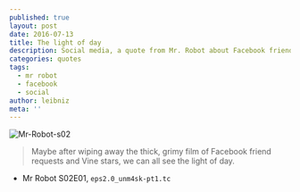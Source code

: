 ```yaml
---
published: true
layout: post
date: 2016-07-13
title: The light of day
description: Social media, a quote from Mr. Robot about Facebook friend requests and Vine stars.
categories: quotes
tags:
  - mr robot
  - facebook
  - social
author: leibniz
meta: ''
---
```

![Mr-Robot-s02]({{site.baseurl}}/images/vault/mrrobot02.jpg)

> Maybe after wiping away the thick, grimy film of Facebook friend requests and Vine stars, we can all see the light of day.

- Mr Robot S02E01, `eps2.0_unm4sk-pt1.tc`
